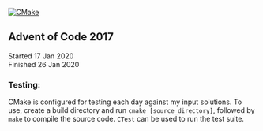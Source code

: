 [![CMake](https://github.com/daniel-meilak/Advent-of-Code-2018/actions/workflows/cmake.yml/badge.svg)](https://github.com/daniel-meilak/Advent-of-Code-2018/actions/workflows/cmake.yml)

## Advent of Code 2017

Started 17 Jan 2020  
Finished 26 Jan 2020

### Testing:  
CMake is configured for testing each day against my input solutions. To use, create a build directory and run `cmake [source_directory]`, followed by `make` to compile the source code. `CTest` can be used to run the test suite.
